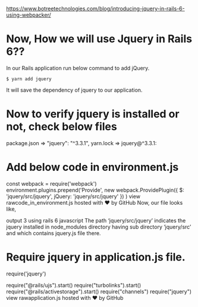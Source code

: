 https://www.botreetechnologies.com/blog/introducing-jquery-in-rails-6-using-webpacker/ 
# Now, How we will use Jquery in Rails 6??
In our Rails application run below command to add jQuery.
```
$ yarn add jquery
```

It will save the dependency of jquery to our application.

# Now to verify jquery is installed or not, check below files
package.json => "jquery": "^3.3.1",
yarn.lock => jquery@^3.3.1:

# Add below code in environment.js
const webpack = require('webpack')
environment.plugins.prepend('Provide',
  new webpack.ProvidePlugin({
    $: 'jquery/src/jquery',
    jQuery: 'jquery/src/jquery'
  })
)
view rawcode_in_environment.js hosted with ❤ by GitHub
Now, our file looks like,

output 3 using rails 6 javascript
The path ‘jquery/src/jquery’ indicates the jquery installed in node_modules directory having sub directory ‘jquery/src’ and which contains jquery.js file there.

# Require jquery in application.js file.

require('jquery')

require("@rails/ujs").start()
require("turbolinks").start()
require("@rails/activestorage").start()
require("channels")
require("jquery")
view rawapplication.js hosted with ❤ by GitHub
